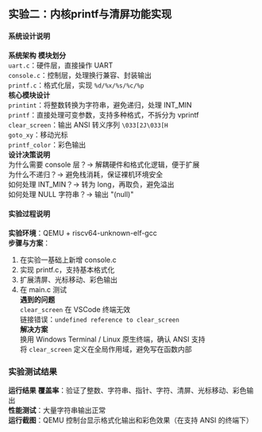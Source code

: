 ## 实验二：内核printf与清屏功能实现




#### 系统设计说明
 **系统架构**
 **模块划分**  
 `uart.c`：硬件层，直接操作 UART  
 `console.c`：控制层，处理换行兼容、封装输出  
 `printf.c`：格式化层，实现 `%d/%x/%s/%c/%p`  
 **核心模块设计**  
 `printint`：将整数转换为字符串，避免递归，处理 INT_MIN  
 `printf`：直接处理可变参数，支持多种格式，不拆分为 vprintf  
 `clear_screen`：输出 ANSI 转义序列 `\033[2J\033[H`  
 `goto_xy`：移动光标  
 `printf_color`：彩色输出  
 **设计决策说明**  
 为什么需要 console 层？→ 解耦硬件和格式化逻辑，便于扩展  
 为什么不递归？→ 避免栈消耗，保证裸机环境安全  
 如何处理 INT_MIN？→ 转为 long，再取负，避免溢出  
 如何处理 NULL 字符串？→ 输出 "(null)"  

#### 实验过程说明
 **实验环境**：QEMU + riscv64-unknown-elf-gcc  
 **步骤与方案**：  
1. 在实验一基础上新增 console.c  
2. 实现 printf.c，支持基本格式化  
3. 扩展清屏、光标移动、彩色输出  
4. 在 main.c 测试  
 **遇到的问题**  
 `clear_screen` 在 VSCode 终端无效  
 链接错误：`undefined reference to clear_screen`  
 **解决方案**  
 换用 Windows Terminal / Linux 原生终端，确认 ANSI 支持  
 将 `clear_screen` 定义在全局作用域，避免写在函数内部  



###  实验测试结果
 **运行结果**
 **覆盖率**：验证了整数、字符串、指针、字符、清屏、光标移动、彩色输出  
 **性能测试**：大量字符串输出正常  
 **运行截图**：QEMU 控制台显示格式化输出和彩色效果（在支持 ANSI 的终端下）  


